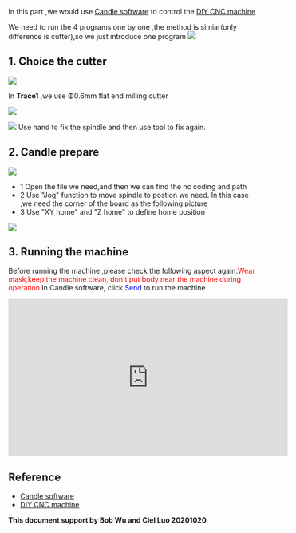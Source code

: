 In this part ,we would use [Candle software](https://github.com/Denvi/Candle) to control the [DIY CNC machine](https://item.taobao.com/item.htm?spm=a230r.1.14.85.736a3286COaS7g&id=605504955634&ns=1&abbucket=18#detail)
 

We need to run the 4 programs one by one ,the method is simiar(only difference is cutter),so we just introduce one program
![](https://gitlab.com/picbed/bed/uploads/184de0ea653a799332afbdf9d5162177/WX20201020-095833_2x.png)


## 1. Choice the cutter


![](https://gitlab.com/picbed/bed/uploads/b7dd4c466a8bfe57e76fddb8ed12abb5/installspindle.png)

In **Trace1** ,we use Φ0.6mm flat end milling cutter


![](https://gitlab.com/picbed/bed/uploads/25478e2b6f5423d1c1793f071998a966/ezgif.com-optimize.gif)


![](https://gitlab.com/picbed/bed/uploads/d5b8b544d32f3e96cf6490e259a6ce28/ezgif.com-optimize-2.gif)
Use hand to fix the spindle and then use tool to fix again.


## 2. Candle prepare


![](https://gitlab.com/picbed/bed/uploads/bf7be66a1ac37dc2c67195f4a7ccce1a/candlesetting.png)

* 1 Open the file we need,and then we can find the nc coding and path
* 2 Use "Jog" function to move spindle to postion we need. In this case ,we need the corner of the board as the following picture
* 3 Use "XY home" and "Z home" to define home position

![](https://gitlab.com/picbed/bed/uploads/105f708b5ea631a5c82b7fe801d2b8c5/WechatIMG47.jpeg)



## 3. Running the machine
Before running the machine ,please check the following aspect again:<font color=Red >Wear mask,keep the machine clean, don't put body near  the machine during operation</font>
In Candle software, click <font color=Blue >Send</font> to run the machine



<iframe width="560" height="315" src="https://www.youtube.com/embed/sweTLV0GCKM" frameborder="0" allow="accelerometer; autoplay; clipboard-write; encrypted-media; gyroscope; picture-in-picture" allowfullscreen></iframe>


## Reference
* [Candle software](https://github.com/Denvi/Candle) 
* [DIY CNC machine](https://item.taobao.com/item.htm?spm=a230r.1.14.85.736a3286COaS7g&id=605504955634&ns=1&abbucket=18#detail)
 




**This document support by Bob Wu and Ciel Luo 20201020**